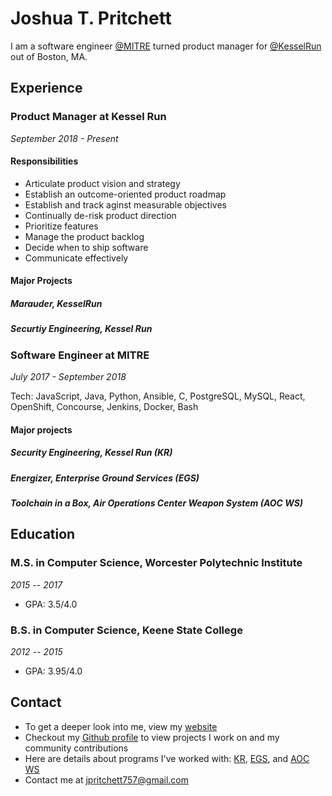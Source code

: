 # Joshua T. Pritchett

I am a software engineer [@MITRE][MITRE] turned product manager for [@KesselRun][KR] out of Boston, MA. 

## Experience

### Product Manager at Kessel Run

*September 2018 - Present*

#### Responsibilities

* Articulate product vision and strategy
* Establish an outcome-oriented product roadmap
* Establish and track aginst measurable objectives
* Continually de-risk product direction
* Prioritize features
* Manage the product backlog
* Decide when to ship software
* Communicate effectively

#### Major Projects

##### Marauder, KesselRun
##### Securtiy Engineering, Kessel Run

### Software Engineer at MITRE

*July 2017 - September 2018*

Tech: JavaScript, Java, Python, Ansible, C, PostgreSQL, MySQL, React, OpenShift, Concourse, Jenkins, Docker, Bash

#### Major projects

##### Security Engineering, Kessel Run (KR)
##### Energizer, Enterprise Ground Services (EGS)
##### Toolchain in a Box, Air Operations Center Weapon System (AOC WS)

## Education

### M.S. in Computer Science, Worcester Polytechnic Institute

*2015 -- 2017*

* GPA: 3.5/4.0

### B.S. in Computer Science, Keene State College

*2012 -- 2015*

* GPA: 3.95/4.0

## Contact

* To get a deeper look into me, view my [website][website]
* Checkout my [Github profile][github] to view projects I work on and my community contributions
* Here are details about programs I've worked with: [KR][KR], [EGS][EGS], and [AOC WS][AOC WS]
* Contact me at [jpritchett757@gmail.com][email]

[MITRE]: https://www.mitre.org/
[KR]: https://kesselrun.af.mil/
[EGS]: https://www.intelsatgeneral.com/blog/how-to-improve-enterprise-ground-services-for-space/
[AOC WS]: http://www.northropgrumman.com/Capabilities/AOCWS/Pages/default.aspx 
[website]: https://joshuatpritchett.github.io/
[email]: jpritchett757@gmail.com
[github]: https://github.com/JoshuaTPritchett
